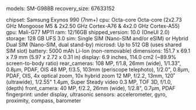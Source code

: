 models: SM-G988B
recovery_size: 67633152

chipset: Samsung Exynos 990 (7nm+)
cpu: Octa-core Octa-core (2x2.73 GHz Mongoose M5 & 2x2.50 GHz Cortex-A76 & 4x2.0 GHz Cortex-A55)
gpu: Mali-G77 MP11
ram: 12/16GB
shipped_version: 10.0 (OneUI 2.0)
storage: 128 GB UFS 3.0
sim: Single SIM (Nano-SIM and/or eSIM) or Hybrid Dual SIM (Nano-SIM, dual stand-by)
microsd: Up to 512 GB (uses shared SIM slot)
battery: 5000 mAh Li-Ion (non-removable)
dimensions: 151.7 x 69.1 x 7.9 mm (5.97 x 2.72 x 0.31 in)
display: 6.9 inches, 114.0 cm2 (~89.9% screen-to-body ratio)
rear_cameras: 108 MP, f/1.8, 26mm (wide), 1/1.33", 0.8µm, PDAF, OIS
              48 MP, f/3.5, 103mm (periscope telephoto), 1/2.0", 0.8µm, PDAF, OIS, 4x optical zoom, 10x hybrid zoom
              12 MP, f/2.2, 13mm, 120˚ (ultrawide), 1/2.55" 1.4µm, Super Steady video
              0.3 MP, TOF 3D, f/1.0, (depth)
front_camera: 40 MP, f/2.2, 26mm (wide), 1/2.8", 0.7µm, PDAF
fingerprint: under display, ultrasonic
sensors: accelerometer, gyro, proximity, compass, barometer

